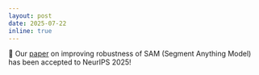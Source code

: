 ```yaml
---
layout: post
date: 2025-07-22
inline: true
---
```


🎉 Our [paper](https://arxiv.org/abs/2506.02882) on improving robustness of SAM (Segment Anything Model) has been accepted to NeurIPS 2025!
